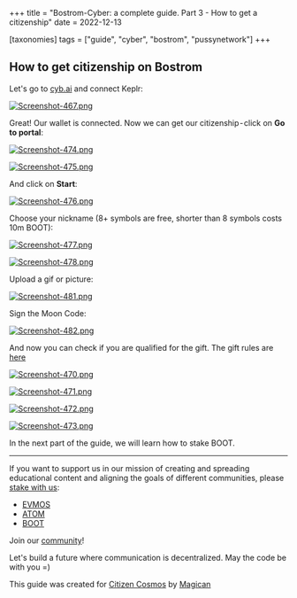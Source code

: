 +++
title = "Bostrom-Cyber: a complete guide. Part 3 - How to get a citizenship"
date = 2022-12-13

[taxonomies]
tags = ["guide", "cyber", "bostrom", "pussynetwork"]
+++

## How to get citizenship on Bostrom ##

Let's go to [cyb.ai](https://cyb.ai/) and connect Keplr:

[![Screenshot-467.png](https://i.postimg.cc/pXgBJxc0/Screenshot-467.png)](https://postimg.cc/qzxnkfTn)

<!-- more -->

Great! Our wallet is connected. Now we can get our citizenship - click on **Go to portal**:

[![Screenshot-474.png](https://i.postimg.cc/h4MDmtvB/Screenshot-474.png)](https://postimg.cc/LhYFKRjC)

[![Screenshot-475.png](https://i.postimg.cc/52LDwsgC/Screenshot-475.png)](https://postimg.cc/mPZd4N0L)

And click on **Start**:

[![Screenshot-476.png](https://i.postimg.cc/TPPSZTGr/Screenshot-476.png)](https://postimg.cc/w1S0N81v)

Choose your nickname (8+ symbols are free, shorter than 8 symbols costs 10m BOOT):

[![Screenshot-477.png](https://i.postimg.cc/d3SDjsq4/Screenshot-477.png)](https://postimg.cc/SYCyypYM)

[![Screenshot-478.png](https://i.postimg.cc/rsdqcSkN/Screenshot-478.png)](https://postimg.cc/30HsF0Wk)

Upload a gif or picture:

[![Screenshot-481.png](https://i.postimg.cc/J0bMGRss/Screenshot-481.png)](https://postimg.cc/N2fWnq7t)

Sign the Moon Code:

[![Screenshot-482.png](https://i.postimg.cc/PJf284x1/Screenshot-482.png)](https://postimg.cc/2bJ4snn5)

And now you can check if you are qualified for the gift. The gift rules are [here](https://github.com/Snedashkovsky/cybergift/)

[![Screenshot-470.png](https://i.postimg.cc/3Rg7SK33/Screenshot-470.png)](https://postimg.cc/2b8P3Nqt)

[![Screenshot-471.png](https://i.postimg.cc/RhV879Fs/Screenshot-471.png)](https://postimg.cc/DJHBh91L)

[![Screenshot-472.png](https://i.postimg.cc/P5pbGVJF/Screenshot-472.png)](https://postimg.cc/3kh0mBgg)

[![Screenshot-473.png](https://i.postimg.cc/XJJ7hm7r/Screenshot-473.png)](https://postimg.cc/QB23K67D)

In the next part of the guide, we will learn how to stake BOOT.

------------------------------------------------------------------------------------------------------------------------------------------------------------------
If you want to support us in our mission of creating and spreading educational content and aligning the goals of different communities, please [stake with us](https://www.citizencosmos.space/staking):
- [EVMOS](https://wallet.keplr.app/chains/evmos?modal=validator&chain=evmos_9001-2&validator_address=evmosvaloper1mtwvpdd57gpkyejd566s24afr9zm5ryq8gwpvj) 
- [ATOM](https://wallet.keplr.app/chains/cosmos-hub?modal=validator&chain=cosmoshub-4&validator_address=cosmosvaloper1e859xaue4k2jzqw20cv6l7p3tmc378pc3k8g2u) 
- [BOOT](https://wallet.keplr.app/chains/bostrom?modal=validator&chain=bostrom&validator_address=bostromvaloper1f7nx65pmayfenpfwzwaamwas4ygmvalqj6dz5r)

Join our [community](https://discord.gg/kJaG3EucCX)! 

Let's build a future where communication is decentralized. May the code be with you =) 

This guide was created for [Citizen Cosmos](https://www.citizencosmos.space/) by [Magican](https://t.me/magican_n)
